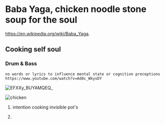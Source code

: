 # Baba Yaga, chicken noodle stone soup for the soul 
https://en.wikipedia.org/wiki/Baba_Yaga.

## Cooking self soul
### Drum & Bass
    no words or lyrics to influence mental state or cognition preceptions  https://www.youtube.com/watch?v=Ad8c_WkysDY

![EFXXy_BUYAMQEQ_](https://github.com/user-attachments/assets/5e422077-2dcc-4be8-82a8-00802ef94363)



![chicken](https://github.com/user-attachments/assets/5e1992ed-03de-4f4d-84e5-e78028369024)



1. intention cooking invisible pot's

2. 
